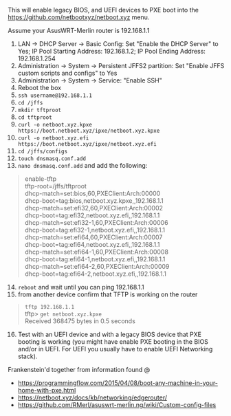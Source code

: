 This will enable legacy BIOS, and UEFI devices to PXE boot into the https://github.com/netbootxyz/netboot.xyz menu.

Assume your AsusWRT-Merlin router is 192.168.1.1
1. LAN -> DHCP Server -> Basic Config: Set "Enable the DHCP Server" to Yes; IP Pool Starting Address: 192.168.1.2; IP Pool Ending Address: 192.168.1.254
2. Administration -> System -> Persistent JFFS2 partition: Set "Enable JFFS custom scripts and configs" to Yes
3. Administration -> System -> Service: "Enable SSH"
4. Reboot the box
5. `ssh username@192.168.1.1`
6. `cd /jffs`
7. `mkdir tftproot`
8. `cd tftproot`
9. `curl -o netboot.xyz.kpxe https://boot.netboot.xyz/ipxe/netboot.xyz.kpxe`
10. `curl -o netboot.xyz.efi https://boot.netboot.xyz/ipxe/netboot.xyz.efi`
11. `cd /jffs/configs`
12. `touch dnsmasq.conf.add`
13. `nano dnsmasq.conf.add` and add the following:

> enable-tftp  
> tftp-root=/jffs/tftproot  
> dhcp-match=set:bios,60,PXEClient:Arch:00000  
> dhcp-boot=tag:bios,netboot.xyz.kpxe,,192.168.1.1  
> dhcp-match=set:efi32,60,PXEClient:Arch:00002  
> dhcp-boot=tag:efi32,netboot.xyz.efi,,192.168.1.1  
> dhcp-match=set:efi32-1,60,PXEClient:Arch:00006  
> dhcp-boot=tag:efi32-1,netboot.xyz.efi,,192.168.1.1  
> dhcp-match=set:efi64,60,PXEClient:Arch:00007  
> dhcp-boot=tag:efi64,netboot.xyz.efi,,192.168.1.1  
> dhcp-match=set:efi64-1,60,PXEClient:Arch:00008  
> dhcp-boot=tag:efi64-1,netboot.xyz.efi,,192.168.1.1  
> dhcp-match=set:efi64-2,60,PXEClient:Arch:00009  
> dhcp-boot=tag:efi64-2,netboot.xyz.efi,,192.168.1.1  

14. `reboot` and wait until you can ping 192.168.1.1
15. from another device confirm that TFTP is working on the router

> `tftp 192.168.1.1`  
> tftp> `get netboot.xyz.kpxe`  
> Received 368475 bytes in 0.5 seconds  

16. Test with an UEFI device and with a legacy BIOS device that PXE booting is working (you might have enable PXE booting in the BIOS and/or in UEFI. For UEFI you usually have to enable UEFI Networking stack).


Frankenstein'd together from information found @
* https://programmingflow.com/2015/04/08/boot-any-machine-in-your-home-with-pxe.html
* https://netboot.xyz/docs/kb/networking/edgerouter/
* https://github.com/RMerl/asuswrt-merlin.ng/wiki/Custom-config-files